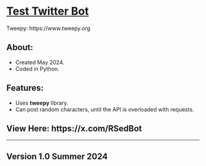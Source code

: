 <h1><u>Test Twitter Bot</u></h1>
<p>Tweepy: https://www.tweepy.org</p>

<h2>About:</h2>

- Created May 2024.
- Coded in Python.
  

<h2>Features:</h2>

- Uses <b>tweepy</b> library.
- Can post random characters, until the API is overloaded with requests.

<h2>View Here: https://x.com/RSedBot </h2>

-----------------------------------------------------
<h2>Version 1.0 Summer 2024</h2>



